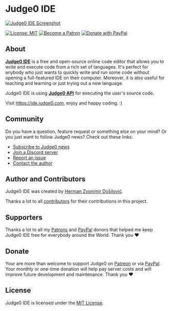 # Judge0 IDE
[![Judge0 IDE Screenshot](https://github.com/judge0/ide/blob/master/.github/screenshot.png?raw=true)](https://ide.judge0.com/?7U55)

[![License: MIT](https://img.shields.io/badge/License-MIT-lightgray.svg)](https://github.com/judge0/ide/blob/master/LICENSE)
[![Become a Patron](https://img.shields.io/badge/Donate-Patreon-orange)](https://www.patreon.com/hermanzdosilovic)
[![Donate with PayPal](https://img.shields.io/badge/Donate-PayPal-green.svg)](https://www.paypal.me/hermanzdosilovic)

## About
[**Judge0 IDE**](https://ide.judge0.com) is a free and open-source online code editor that allows you to write and execute code from a rich set of languages. It's perfect for anybody who just wants to quickly write and run some code without opening a full-featured IDE on their computer. Moreover, it is also useful for teaching and learning or just trying out a new language.

Judge0 IDE is using [**Judge0 API**](https://api.judge0.com) for executing the user's source code.

Visit https://ide.judge0.com, enjoy and happy coding. :)

## Community
Do you have a question, feature request or something else on your mind?
Or you just want to follow Judge0 news?
Check out these links:

* [Subscribe to Judge0 news](https://judge0.com/#subscribe)
* [Join a Discord server](https://discordapp.com/invite/e43pb7B)
* [Report an issue](https://github.com/judge0/ide/issues/new)
* [Contact the author](https://github.com/hermanzdosilovic)

## Author and Contributors
Judge0 IDE was created by [Herman Zvonimir Došilović](https://github.com/hermanzdosilovic).

Thanks a lot to all [contributors](https://github.com/judge0/ide/graphs/contributors) for their contributions in this project.

## Supporters
Thanks a lot to all my [Patrons](https://www.patreon.com/hermanzdosilovic) and [PayPal](https://www.paypal.me/hermanzdosilovic) donors that helped me keep Judge0 IDE free for everybody around the World. Thank you ♥

## Donate
Your are more than welcome to support Judge0 on [Patreon](https://www.patreon.com/hermanzdosilovic) or via [PayPal](https://www.paypal.me/hermanzdosilovic). Your monthly or one-time donation will help pay server costs and will improve future development and maintenance. Thank you ♥

## License
Judge0 IDE is licensed under the [MIT License](https://github.com/judge0/ide/blob/master/LICENSE).
